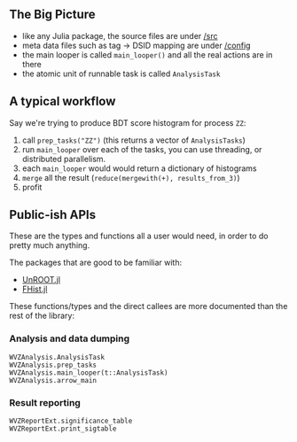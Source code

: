 ## The Big Picture

- like any Julia package, the source files are under [/src](https://github.com/Moelf/WVZAnalysis.jl/tree/master/src)
- meta data files such as tag -> DSID mapping are under [/config](https://github.com/Moelf/WVZAnalysis.jl/tree/master/config)
- the main looper is called `main_looper()` and all the real actions are in there
- the atomic unit of runnable task is called `AnalysisTask`

## A typical workflow
Say we're trying to produce BDT score histogram for process `ZZ`:

1. call `prep_tasks("ZZ")` (this returns a vector of `AnalysisTasks`)
2. run `main_looper` over each of the tasks, you can use threading, or distributed parallelism.
3. each `main_looper` would would return a dictionary of histograms
4. `merge` all the result (`reduce(mergewith(+), results_from_3)`)
5. profit


## Public-ish APIs
These are the types and functions all a user would need, 
in order to do pretty much anything.

The packages that are good to be familiar with: 

- [UnROOT.jl](https://github.com/JuliaHEP/UnROOT.jl)
- [FHist.jl](https://github.com/Moelf/FHist.jl)


These functions/types and the direct callees are more documented than the rest of the library:

### Analysis and data dumping
```@docs
WVZAnalysis.AnalysisTask
WVZAnalysis.prep_tasks
WVZAnalysis.main_looper(t::AnalysisTask)
WVZAnalysis.arrow_main
```

### Result reporting
```@docs
WVZReportExt.significance_table
WVZReportExt.print_sigtable
```
